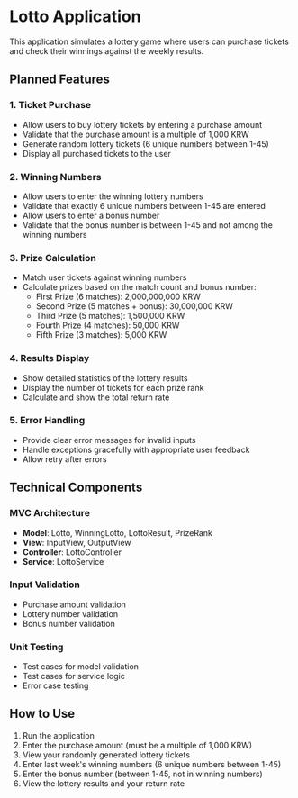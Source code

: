 # Lotto Application

This application simulates a lottery game where users can purchase tickets and check their winnings against the weekly results.

## Planned Features

### 1. Ticket Purchase
- Allow users to buy lottery tickets by entering a purchase amount
- Validate that the purchase amount is a multiple of 1,000 KRW
- Generate random lottery tickets (6 unique numbers between 1-45)
- Display all purchased tickets to the user

### 2. Winning Numbers
- Allow users to enter the winning lottery numbers
- Validate that exactly 6 unique numbers between 1-45 are entered
- Allow users to enter a bonus number
- Validate that the bonus number is between 1-45 and not among the winning numbers

### 3. Prize Calculation
- Match user tickets against winning numbers
- Calculate prizes based on the match count and bonus number:
    - First Prize (6 matches): 2,000,000,000 KRW
    - Second Prize (5 matches + bonus): 30,000,000 KRW
    - Third Prize (5 matches): 1,500,000 KRW
    - Fourth Prize (4 matches): 50,000 KRW
    - Fifth Prize (3 matches): 5,000 KRW

### 4. Results Display
- Show detailed statistics of the lottery results
- Display the number of tickets for each prize rank
- Calculate and show the total return rate

### 5. Error Handling
- Provide clear error messages for invalid inputs
- Handle exceptions gracefully with appropriate user feedback
- Allow retry after errors

## Technical Components

### MVC Architecture
- **Model**: Lotto, WinningLotto, LottoResult, PrizeRank
- **View**: InputView, OutputView
- **Controller**: LottoController
- **Service**: LottoService

### Input Validation
- Purchase amount validation
- Lottery number validation
- Bonus number validation

### Unit Testing
- Test cases for model validation
- Test cases for service logic
- Error case testing

## How to Use

1. Run the application
2. Enter the purchase amount (must be a multiple of 1,000 KRW)
3. View your randomly generated lottery tickets
4. Enter last week's winning numbers (6 unique numbers between 1-45)
5. Enter the bonus number (between 1-45, not in winning numbers)
6. View the lottery results and your return rate